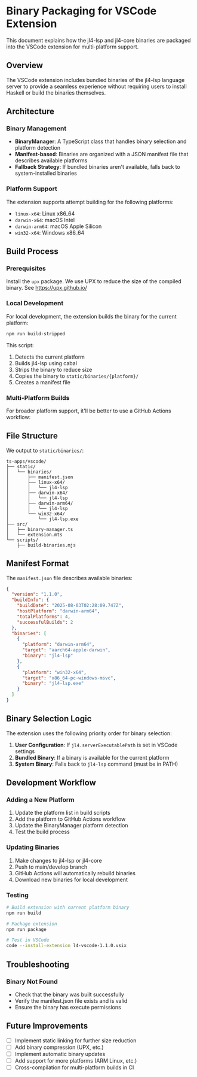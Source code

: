 # Binary Packaging for VSCode Extension

This document explains how the jl4-lsp and jl4-core binaries are packaged into the VSCode extension for multi-platform support.

## Overview

The VSCode extension includes bundled binaries of the jl4-lsp language server to provide a seamless experience without requiring users to install Haskell or build the binaries themselves.

## Architecture

### Binary Management

- **BinaryManager**: A TypeScript class that handles binary selection and platform detection
- **Manifest-based**: Binaries are organized with a JSON manifest file that describes available platforms
- **Fallback Strategy**: If bundled binaries aren't available, falls back to system-installed binaries

### Platform Support

The extension supports attempt building for the following platforms:

- `linux-x64`: Linux x86_64
- `darwin-x64`: macOS Intel
- `darwin-arm64`: macOS Apple Silicon
- `win32-x64`: Windows x86_64

## Build Process

### Prerequisites

Install the `upx` package. We use UPX to reduce the size of the compiled binary. See https://upx.github.io/

### Local Development

For local development, the extension builds the binary for the current platform:

```bash
npm run build-stripped
```

This script:

1. Detects the current platform
2. Builds jl4-lsp using cabal
3. Strips the binary to reduce size
4. Copies the binary to `static/binaries/{platform}/`
5. Creates a manifest file

### Multi-Platform Builds

For broader platform support, it'll be better to use a GitHub Actions workflow:

## File Structure

We output to `static/binaries/`:

```
ts-apps/vscode/
├── static/
│   └── binaries/
│       ├── manifest.json
│       ├── linux-x64/
│       │   └── jl4-lsp
│       ├── darwin-x64/
│       │   └── jl4-lsp
│       ├── darwin-arm64/
│       │   └── jl4-lsp
│       └── win32-x64/
│           └── jl4-lsp.exe
├── src/
│   ├── binary-manager.ts
│   └── extension.mts
└── scripts/
    ├── build-binaries.mjs
```

## Manifest Format

The `manifest.json` file describes available binaries:

```json
{
  "version": "1.1.0",
  "buildInfo": {
    "buildDate": "2025-08-03T02:28:09.747Z",
    "hostPlatform": "darwin-arm64",
    "totalPlatforms": 4,
    "successfulBuilds": 2
  },
  "binaries": [
    {
      "platform": "darwin-arm64",
      "target": "aarch64-apple-darwin",
      "binary": "jl4-lsp"
    },
    {
      "platform": "win32-x64",
      "target": "x86_64-pc-windows-msvc",
      "binary": "jl4-lsp.exe"
    }
  ]
}
```

## Binary Selection Logic

The extension uses the following priority order for binary selection:

1. **User Configuration**: If `jl4.serverExecutablePath` is set in VSCode settings
2. **Bundled Binary**: If a binary is available for the current platform
3. **System Binary**: Falls back to `jl4-lsp` command (must be in PATH)

## Development Workflow

### Adding a New Platform

1. Update the platform list in build scripts
2. Add the platform to GitHub Actions workflow
3. Update the BinaryManager platform detection
4. Test the build process

### Updating Binaries

1. Make changes to jl4-lsp or jl4-core
2. Push to main/develop branch
3. GitHub Actions will automatically rebuild binaries
4. Download new binaries for local development

### Testing

```bash
# Build extension with current platform binary
npm run build

# Package extension
npm run package

# Test in VSCode
code --install-extension l4-vscode-1.1.0.vsix
```

## Troubleshooting

### Binary Not Found

- Check that the binary was built successfully
- Verify the manifest.json file exists and is valid
- Ensure the binary has execute permissions

## Future Improvements

- [ ] Implement static linking for further size reduction
- [ ] Add binary compression (UPX, etc.)
- [ ] Implement automatic binary updates
- [ ] Add support for more platforms (ARM Linux, etc.)
- [ ] Cross-compilation for multi-platform builds in CI
